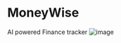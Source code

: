 # MoneyWise
AI powered Finance tracker
![image](https://github.com/user-attachments/assets/32f516df-8f10-4e88-9179-7c381ef34ccc)
